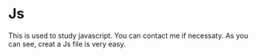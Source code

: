 # Js
This is used to study javascript.
You can contact me if necessaty.
As you can see, creat a Js file is very easy.